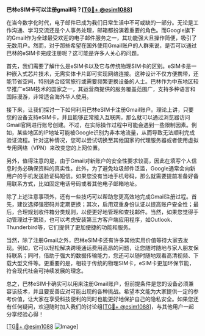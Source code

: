 **巴林eSIM卡可以注册gmail吗？[[TG💪+ @esim1088](https://t.me/s/esim1088)]**

在当今数字化时代，电子邮件已成为我们日常生活中不可或缺的一部分。无论是工作沟通、学习交流还是个人事务处理，邮箱都扮演着重要的角色。而Google旗下的Gmail作为全球最受欢迎的电子邮件服务之一，其功能强大且操作简便，吸引了无数用户。然而，对于那些希望在国外使用Gmail账户的人群来说，是否可以通过巴林的eSIM卡完成注册呢？这可能是许多人关心的问题。

首先，我们需要了解什么是eSIM卡以及它与传统物理SIM卡的区别。eSIM卡是一种嵌入式芯片技术，无需实体卡片即可实现网络连接。这种设计不仅方便携带，还能节省空间，特别适合经常旅行或需要频繁更换设备的人士。巴林作为中东地区较早推广eSIM技术的国家之一，其运营商提供的服务覆盖范围广，支持多种语言和国际漫游，非常适合海外华人使用。

接下来，让我们探讨一下如何利用巴林eSIM卡注册Gmail账户。理论上讲，只要您的设备支持eSIM卡，并且能够正常接入互联网，那么就可以通过浏览器访问Gmail官网进行账号创建。不过，在实际操作过程中可能会遇到一些限制因素。例如，某些地区的IP地址可能被Google识别为非本地流量，从而导致无法顺利完成验证流程。针对这种情况，您可以尝试切换至其他国家的代理服务器或者使用虚拟专用网络（VPN）来改变您的上网位置。

另外，值得注意的是，由于Gmail对新账户的安全性要求较高，因此在填写个人信息时务必确保资料的真实性。此外，为了避免垃圾邮件泛滥，Google通常会向新用户的手机发送验证码短信。如果您没有当地手机号码，那么就需要提前准备好备用联系方式，比如固定电话号码或者其他电子邮箱地址。

除了上述注意事项外，还有一些技巧可以帮助您更高效地完成Gmail注册过程。首先，建议选择强密码并定期更换；其次，启用双重身份认证以提高账户安全性；最后，合理规划收件箱分类规则，以便更好地管理和查找邮件。当然，如果您觉得手动管理过于繁琐，也可以考虑安装第三方客户端应用程序，如Outlook、Thunderbird等，它们提供了更加便捷的功能和服务。

当然，除了注册Gmail之外，巴林eSIM卡还有许多其他实用价值等待大家去发现。例如，它可以轻松解决跨境通话费用高昂的问题，让您随时随地与家人朋友保持联系；同时，借助于强大的数据传输能力，您还可以随时随地观看高清视频、下载大型文件等。更重要的是，相较于传统的物理SIM卡，eSIM卡更加环保节能，符合现代社会可持续发展的理念。

总之，巴林eSIM卡确实可以用来注册Gmail账户，但前提条件是您的设备必须兼容该技术，并且要妥善应对可能出现的各种挑战。希望本文能为大家提供一定的参考价值，让大家在享受科技便利的同时也能更好地保护自己的隐私安全。如果您还有任何疑问，欢迎随时加入我们的讨论组[[TG💪+ @esim1088](https://t.me/s/esim1088)]，与其他用户一起分享经验心得！

[[TG💪+ @esim1088](https://t.me/s/esim1088) ![Image](https://i.postimg.cc/4NQfJmqS/Snipaste-2025-05-13-00-14-12.png)]